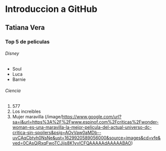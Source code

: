 # Introduccion a GitHub
## Tatiana Vera
### Top 5 de peliculas
###### Disney
* Soul
* Luca
* Barnie
######  Ciencia
1. 577
2. Los increibles
3. Mujer maravilla
(/image/https://www.google.com/url?sa=i&url=https%3A%2F%2Fwww.espinof.com%2Fcriticas%2Fwonder-woman-es-una-maravilla-la-mejor-pelicula-del-actual-universo-dc-critica-sin-spoilers&psig=AOvVaw0aMDb--uvCAqCbtyh0NsNe&ust=1629920589056000&source=images&cd=vfe&ved=0CAsQjRxqFwoTCJijs8K1yvICFQAAAAAdAAAAABAO)
